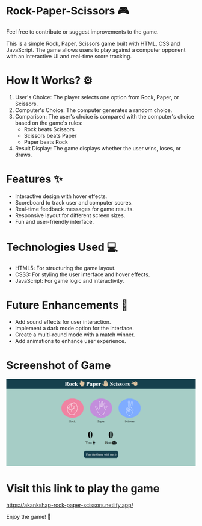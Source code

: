 # Rock-Paper-Scissors 🎮

Feel free to contribute or suggest improvements to the game.

This is a simple Rock, Paper, Scissors game built with HTML, CSS and JavaScript. The game allows users to play against a computer opponent with an interactive UI and real-time score tracking.

# How It Works? ⚙️
1. User's Choice: The player selects one option from Rock, Paper, or Scissors.<br>
2. Computer's Choice: The computer generates a random choice.<br>
3. Comparison: The user's choice is compared with the computer's choice based on the game's rules:<br>
   - Rock beats Scissors<br>
   - Scissors beats Paper<br>
   - Paper beats Rock<br>
4. Result Display: The game displays whether the user wins, loses, or draws.<br>

# Features ✨

- Interactive design with hover effects.<br>
- Scoreboard to track user and computer scores.<br>
- Real-time feedback messages for game results.<br>
- Responsive layout for different screen sizes.<br>
- Fun and user-friendly interface.<br>

# Technologies Used 💻
- HTML5: For structuring the game layout.<br>
- CSS3: For styling the user interface and hover effects.<br>
- JavaScript: For game logic and interactivity.<br>

# Future Enhancements 🚀
- Add sound effects for user interaction.<br>
- Implement a dark mode option for the interface.<br>
- Create a multi-round mode with a match winner.<br>
- Add animations to enhance user experience.<br>

# Screenshot of Game

![alt text](<Screenshot (1145).png>)

# Visit this link to play the game

https://akankshap-rock-paper-scissors.netlify.app/

Enjoy the game! 🥳